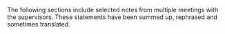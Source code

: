 The following sections include selected notes from multiple meetings with the supervisors. These statements have been summed up, rephrased and sometimes translated.
